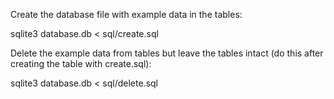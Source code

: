 

Create the database file with example data in the tables:

sqlite3 database.db < sql/create.sql


Delete the example data from tables but leave the tables intact (do this after creating the table with create.sql):

sqlite3 database.db < sql/delete.sql





